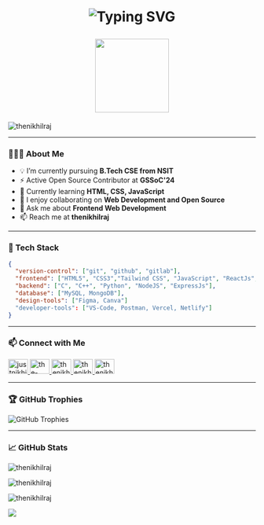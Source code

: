 <div>

<h1 align = "center">
 
![Typing SVG](https://readme-typing-svg.demolab.com?font=Fira+Code&pause=2000&random=false&width=280&lines=Hi+there+.+I'm+Nikhil+!+👋🏻)

<img src="https://c.tenor.com/neqnFd4CHWAAAAAC/up-wave.gif" width="150" />  
</h1>

<img src="https://komarev.com/ghpvc/?username=thenikhilraj&label=Profile%20views&color=0e75b6&style=flat" alt="thenikhilraj" />

---

### 👨🏻‍💻 About Me

- 💡 I’m currently pursuing **B.Tech CSE from NSIT**
- ⚡ Active Open Source Contributor at **GSSoC'24**
- 🌱 Currently learning **HTML, CSS, JavaScript**
- 👯 I enjoy collaborating on **Web Development and Open Source**
- 💬 Ask me about **Frontend Web Development**
- 📫 Reach me at **thenikhilraj**

---

### 🧰 Tech Stack

```json
{
  "version-control": ["git", "github", "gitlab"],
  "frontend": ["HTML5", "CSS3","Tailwind CSS", "JavaScript", "ReactJs", "Framer"],
  "backend": ["C", "C++", "Python", "NodeJS", "ExpressJs"],
  "database": ["MySQL, MongoDB"],
  "design-tools": ["Figma, Canva"]
  "developer-tools": ["VS-Code, Postman, Vercel, Netlify"]
}
```
---


### 📫 Connect with Me
<p> <a href="https://twitter.com/thenikhilraj" target="blank"> 
<img src="https://raw.githubusercontent.com/rahuldkjain/github-profile-readme-generator/master/src/images/icons/Social/twitter.svg" alt="justnikhilraj" height="30" width="40" /> </a>

<a href="https://linkedin.com/in/thenikhilraj" target="blank"> 
<img src="https://raw.githubusercontent.com/rahuldkjain/github-profile-readme-generator/master/src/images/icons/Social/linked-in-alt.svg" alt="the-nikhil-raj" height="30" width="40" /> </a> 

<a href="https://kaggle.com/thenikhilraj" target="blank"> 
<img src="https://raw.githubusercontent.com/rahuldkjain/github-profile-readme-generator/master/src/images/icons/Social/kaggle.svg" alt="thenikhilraj" height="30" width="40" /> </a> 

<a href="https://www.leetcode.com/thenikhilraj" target="blank"> 
<img src="https://raw.githubusercontent.com/rahuldkjain/github-profile-readme-generator/master/src/images/icons/Social/leet-code.svg" alt="thenikhilraj" height="30" width="40" /> </a> 

<a href="https://auth.geeksforgeeks.org/user/thenikhilraj" target="blank"> 
<img src="https://raw.githubusercontent.com/rahuldkjain/github-profile-readme-generator/master/src/images/icons/Social/geeks-for-geeks.svg" alt="thenikhilraj" height="30" width="40" /> </a> </p>

---


### 🏆 GitHub Trophies
<p> <img src="https://github-profile-trophy.vercel.app/?username=thenikhilraj&theme=radical&no-frame=false&no-bg=true&margin-w=4" alt="GitHub Trophies" /> </p>

---


### 📈 GitHub Stats
<p> <img src="https://github-readme-stats.vercel.app/api?username=thenikhilraj&show_icons=true&locale=en" alt="thenikhilraj" /> </p> 
<p> <img src="https://github-readme-stats.vercel.app/api/top-langs?username=thenikhilraj&show_icons=true&locale=en&layout=compact" alt="thenikhilraj" /> </p>
<p> <img src="https://github-readme-streak-stats.herokuapp.com/?user=thenikhilraj" alt="thenikhilraj" /> </p> 

<img src="https://capsule-render.vercel.app/api?type=waving&color=gradient&height=100&section=footer" /> </div>
